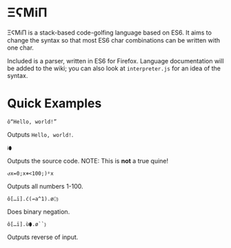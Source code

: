 # ΞϚМℹП
ΞϚМℹП is a stack-based code-golfing language based on ES6. It aims to change the syntax so that most ES6 char combinations can be written with one char.

Included is a parser, written in ES6 for Firefox. Language documentation will be added to the wiki; you can also look at `interpreter.js` for an idea of the syntax.
# Quick Examples
```
ô“Hello, world!”
```
Outputs `Hello, world!`.

```
ℹ⬮
```
Outputs the source code. NOTE: This is **not** a true quine!

```
↺x=0;x⧺<100;)ᵖx
```
Outputs all numbers 1-100.
```
ô[…ï].ć(⇏a^1).ø⬯⦆
```
Does binary negation.
```
ô[…ï].ù⬮.ø``⦆
```
Outputs reverse of input.